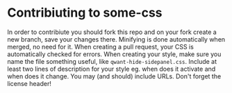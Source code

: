 # Contribiuting to some-css

In order to contribiute you should fork this repo and on your fork create a new branch, save your changes there. Minifying is done automatically when merged, no need for it. When creating a pull request, your CSS is automatically checked for errors. When creating your style, make sure you name the file something useful, like `qwant-hide-sidepanel.css`. Include at least two lines of description for your style eg. when does it activate and when does it change. You may (and should) include URLs. Don't forget the license header!